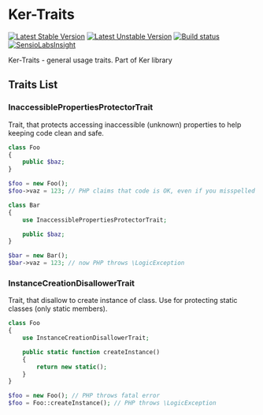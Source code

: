 Ker-Traits
==========
[![Latest Stable Version](https://poser.pugx.org/keradus/ker-traits/v/stable.svg)](https://packagist.org/packages/keradus/ker-traits)
[![Latest Unstable Version](https://poser.pugx.org/keradus/ker-traits/v/unstable.svg)](https://packagist.org/packages/keradus/ker-traits)
[![Build status](http://img.shields.io/travis/keradus/Ker-Traits/master.svg)](https://travis-ci.org/keradus/Ker-Traits)
[![SensioLabsInsight](https://insight.sensiolabs.com/projects/97573120-b091-4bc0-8994-7ecb54fab181/mini.png)](https://insight.sensiolabs.com/projects/97573120-b091-4bc0-8994-7ecb54fab181)

Ker-Traits - general usage traits. Part of Ker library

Traits List
-----------

### InaccessiblePropertiesProtectorTrait

Trait, that protects accessing inaccessible (unknown) properties to help keeping code clean and safe.

```php
class Foo
{
    public $baz;
}

$foo = new Foo();
$foo->vaz = 123; // PHP claims that code is OK, even if you misspelled variable name!

class Bar
{
    use InaccessiblePropertiesProtectorTrait;

    public $baz;
}

$bar = new Bar();
$bar->vaz = 123; // now PHP throws \LogicException
```

### InstanceCreationDisallowerTrait

Trait, that disallow to create instance of class.
Use for protecting static classes (only static members).

```php
class Foo
{
    use InstanceCreationDisallowerTrait;

    public static function createInstance()
    {
        return new static();
    }
}

$foo = new Foo(); // PHP throws fatal error
$foo = Foo::createInstance(); // PHP throws \LogicException
```

